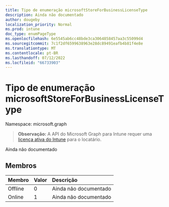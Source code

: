 ```yaml
---
title: Tipo de enumeração microsoftStoreForBusinessLicenseType
description: Ainda não documentado
author: dougeby
localization_priority: Normal
ms.prod: intune
doc_type: enumPageType
ms.openlocfilehash: 6e5545ab6cc48bde3ca3064858457aa3c55099d4
ms.sourcegitcommit: 7c1f2df6599638963e28dc89491eafb4b81f4e8e
ms.translationtype: MT
ms.contentlocale: pt-BR
ms.lasthandoff: 07/12/2022
ms.locfileid: "66733903"
---
```

# <a name="microsoftstoreforbusinesslicensetype-enum-type"></a>Tipo de enumeração microsoftStoreForBusinessLicenseType

Namespace: microsoft.graph

> **Observação:** A API do Microsoft Graph para Intune requer uma [licença ativa do Intune](https://go.microsoft.com/fwlink/?linkid=839381) para o locatário.

Ainda não documentado

## <a name="members"></a>Membros
|Membro|Valor|Descrição|
|:---|:---|:---|
|Offline|0|Ainda não documentado|
|Online|1|Ainda não documentado|





